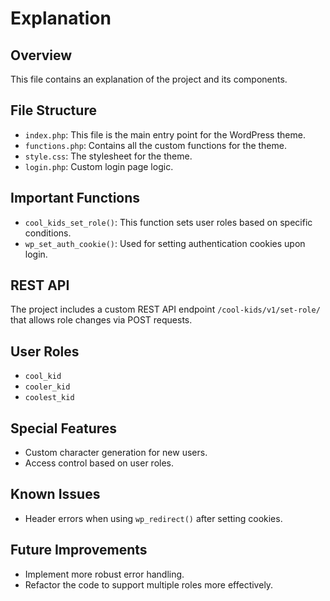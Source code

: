 # Explanation

## Overview
This file contains an explanation of the project and its components.

## File Structure
- `index.php`: This file is the main entry point for the WordPress theme.
- `functions.php`: Contains all the custom functions for the theme.
- `style.css`: The stylesheet for the theme.
- `login.php`: Custom login page logic.

## Important Functions
- `cool_kids_set_role()`: This function sets user roles based on specific conditions.
- `wp_set_auth_cookie()`: Used for setting authentication cookies upon login.

## REST API
The project includes a custom REST API endpoint `/cool-kids/v1/set-role/` that allows role changes via POST requests.

## User Roles
- `cool_kid`
- `cooler_kid`
- `coolest_kid`

## Special Features
- Custom character generation for new users.
- Access control based on user roles.

## Known Issues
- Header errors when using `wp_redirect()` after setting cookies.

## Future Improvements
- Implement more robust error handling.
- Refactor the code to support multiple roles more effectively.
